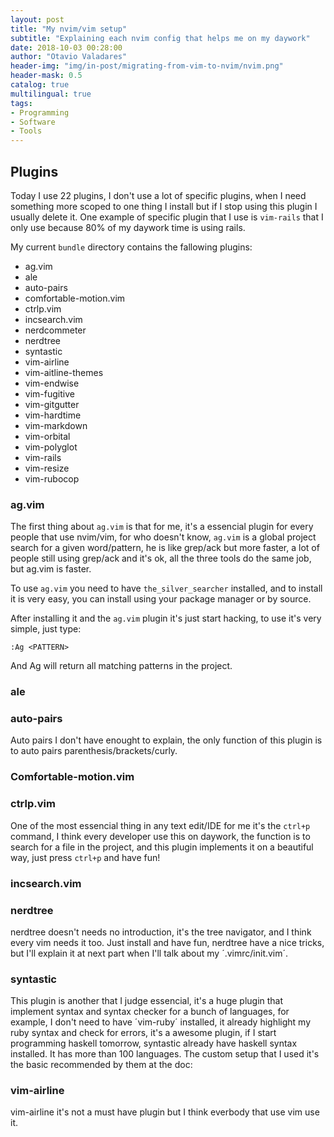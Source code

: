 ```yaml
---
layout: post
title: "My nvim/vim setup"
subtitle: "Explaining each nvim config that helps me on my daywork"
date: 2018-10-03 00:28:00
author: "Otavio Valadares"
header-img: "img/in-post/migrating-from-vim-to-nvim/nvim.png"
header-mask: 0.5
catalog: true
multilingual: true
tags:
- Programming
- Software
- Tools
---
```



## Plugins

Today I use 22 plugins, I don't use a lot of specific plugins, when I need something more scoped to one thing I  install but if I stop using this plugin I usually delete it. One example of specific plugin that I use is `vim-rails` that I only use because 80% of my daywork time is using rails. 

My current `bundle` directory contains the fallowing plugins:

- ag.vim
- ale
- auto-pairs
- comfortable-motion.vim
- ctrlp.vim
- incsearch.vim
- nerdcommeter
- nerdtree
- syntastic
- vim-airline
- vim-aitline-themes
- vim-endwise
- vim-fugitive
- vim-gitgutter
- vim-hardtime
- vim-markdown
- vim-orbital
- vim-polyglot
- vim-rails
- vim-resize
- vim-rubocop

### ag.vim

The first thing about `ag.vim` is that for me, it's a essencial plugin for every people that use nvim/vim, for who doesn't know, `ag.vim` is a global project search for a given word/pattern, he is like grep/ack but more faster, a lot of people still using grep/ack and it's ok, all the three tools do the same job, but ag.vim is faster.

To use `ag.vim` you need to have `the_silver_searcher` installed, and to install it is very easy, you can install using your package manager or by source.

After installing it and the `ag.vim` plugin it's just start hacking, to use it's very simple, just type:

```
:Ag <PATTERN>
```

And Ag will return all matching patterns in the project.

### ale

### auto-pairs

Auto pairs I don't have enought to explain, the only function of this plugin is to auto pairs parenthesis/brackets/curly.

### Comfortable-motion.vim

### ctrlp.vim

One of the most essencial thing in any text edit/IDE for me it's the `ctrl+p` command, I think every developer use this on daywork, the function is to search for a file in the project, and this plugin implements it on a beautiful way, just press `ctrl+p` and have fun!

### incsearch.vim

### nerdtree

nerdtree doesn't needs no introduction, it's the tree navigator, and I think every vim needs it too. Just install and have fun, nerdtree have a nice tricks, but I'll explain it at next part when I'll talk about my ´.vimrc/init.vim´.

### syntastic
 
 This plugin is another that I judge essencial, it's a huge plugin that implement syntax and syntax checker for a bunch of languages, for example, I don't need to have ´vim-ruby´ installed, it already highlight my ruby syntax and check for errors, it's a awesome plugin, if I start programming haskell tomorrow, syntastic already have haskell syntax installed. It has more than 100 languages. The custom setup that I used it's the basic recommended by them  at the doc:

### vim-airline

vim-airline it's not a must have plugin but I think everbody that use vim use it.


